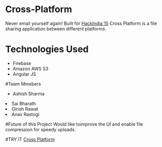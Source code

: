 # Cross-Platform
Never email yourself again! Built for <a href="https://hackindia.io">HackIndia`15</a> Cross Platform is a file sharing application between different platforms. 

# Technologies Used
  <ul>
    <li>Firebase</li>
    <li>Amazon AWS S3</li>
    <li>Angular JS</li>
  </ul>
  
  #Team Mmebers
  <ul>
    <li>Ashish Sharma</ul>
    <li>Sai Bharath</ul>
    <li>Girish Rawat</ul>
    <li>Anav Rastogi</li>
  </ul>
  
  #Future of this Project
  Would like toimprove the UI and enable file compression for speedy uploads.
  
  #TRY IT
  <a href="www.crossplatform.co.nr">Cross Platform</a>
